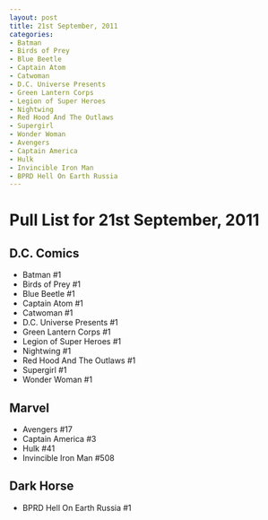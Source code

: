 ```yaml
---
layout: post
title: 21st September, 2011
categories:
- Batman
- Birds of Prey
- Blue Beetle
- Captain Atom
- Catwoman
- D.C. Universe Presents
- Green Lantern Corps
- Legion of Super Heroes
- Nightwing
- Red Hood And The Outlaws
- Supergirl 
- Wonder Woman
- Avengers
- Captain America
- Hulk
- Invincible Iron Man
- BPRD Hell On Earth Russia
---
```


# Pull List for 21st September, 2011

## D.C. Comics

* Batman #1 
* Birds of Prey #1 
* Blue Beetle #1 
* Captain Atom #1 
* Catwoman #1 
* D.C. Universe Presents #1 
* Green Lantern Corps #1 
* Legion of Super Heroes #1 
* Nightwing #1 
* Red Hood And The Outlaws #1 
* Supergirl #1 
* Wonder Woman #1

## Marvel

* Avengers #17
* Captain America #3
* Hulk #41
* Invincible Iron Man #508

## Dark Horse

* BPRD Hell On Earth Russia #1